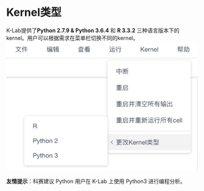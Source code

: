 # Kernel类型

K-Lab提供了**Python 2.7.9 & Python 3.6.4** 和 **R 3.3.2** 三种语言版本下的kernel。用户可以根据需求在菜单栏切换不同的kernel。
![image description](/image/kernel-type.png)

**友情提示**：科赛建议 Python 用户在 K-Lab 上使用 Python3 进行编程分析。
